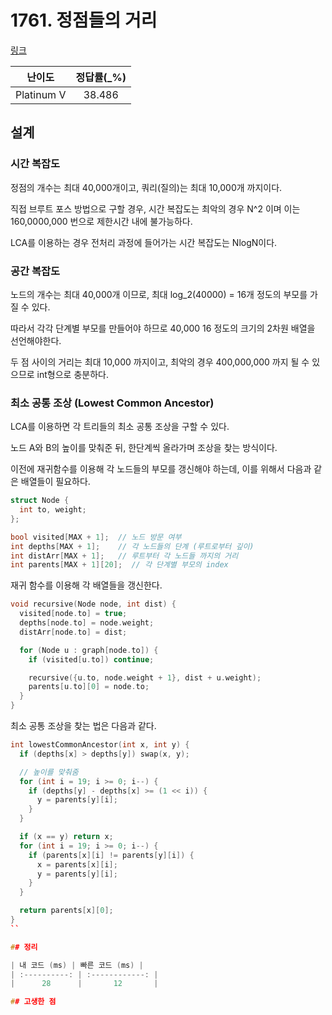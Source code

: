 # 1761. 정점들의 거리

[링크](https://www.acmicpc.net/problem/1761)

|   난이도   | 정답률(\_%) |
| :--------: | :---------: |
| Platinum V |   38.486    |

## 설계

### 시간 복잡도

정점의 개수는 최대 40,000개이고, 쿼리(질의)는 최대 10,000개 까지이다.

직접 브루트 포스 방법으로 구할 경우, 시간 복잡도는 최악의 경우 N^2 이며 이는 160,0000,000 번으로 제한시간 내에 불가능하다.

LCA를 이용하는 경우 전처리 과정에 들어가는 시간 복잡도는 NlogN이다.

### 공간 복잡도

노드의 개수는 최대 40,000개 이므로, 최대 log_2(40000) = 16개 정도의 부모를 가질 수 있다.

따라서 각각 단계별 부모를 만들어야 하므로 40,000 16 정도의 크기의 2차원 배열을 선언해야한다.

두 점 사이의 거리는 최대 10,000 까지이고, 최악의 경우 400,000,000 까지 될 수 있으므로 int형으로 충분하다.

### 최소 공통 조상 (Lowest Common Ancestor)

LCA를 이용하면 각 트리들의 최소 공통 조상을 구할 수 있다.

노드 A와 B의 높이를 맞춰준 뒤, 한단계씩 올라가며 조상을 찾는 방식이다.

이전에 재귀함수를 이용해 각 노드들의 부모를 갱신해야 하는데, 이를 위해서 다음과 같은 배열들이 필요하다.

```cpp
struct Node {
  int to, weight;
};

bool visited[MAX + 1];  // 노드 방문 여부
int depths[MAX + 1];    // 각 노드들의 단계 (루트로부터 깊이)
int distArr[MAX + 1];   // 루트부터 각 노드들 까지의 거리
int parents[MAX + 1][20];  // 각 단계별 부모의 index
```

재귀 함수를 이용해 각 배열들을 갱신한다.

```cpp
void recursive(Node node, int dist) {
  visited[node.to] = true;
  depths[node.to] = node.weight;
  distArr[node.to] = dist;

  for (Node u : graph[node.to]) {
    if (visited[u.to]) continue;

    recursive({u.to, node.weight + 1}, dist + u.weight);
    parents[u.to][0] = node.to;
  }
}
```

최소 공통 조상을 찾는 법은 다음과 같다.

```cpp
int lowestCommonAncestor(int x, int y) {
  if (depths[x] > depths[y]) swap(x, y);

  // 높이를 맞춰줌
  for (int i = 19; i >= 0; i--) {
    if (depths[y] - depths[x] >= (1 << i)) {
      y = parents[y][i];
    }
  }

  if (x == y) return x;
  for (int i = 19; i >= 0; i--) {
    if (parents[x][i] != parents[y][i]) {
      x = parents[x][i];
      y = parents[y][i];
    }
  }

  return parents[x][0];
}
``

## 정리

| 내 코드 (ms) | 빠른 코드 (ms) |
| :----------: | :------------: |
|      28      |       12       |

## 고생한 점
```
